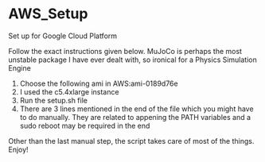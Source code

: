 # AWS_Setup
Set up for Google Cloud Platform

Follow the exact instructions given below.
MuJoCo is perhaps the most unstable package I have ever dealt with, so ironical for a Physics Simulation Engine

1) Choose the following ami in AWS:ami-0189d76e
2) I used the c5.4xlarge instance
3) Run the setup.sh file
4) There are 3 lines mentioned in the end of the file which you might have to do manually. They are related to appening the PATH variables and a sudo reboot may be required in the end

Other than the last manual step, the script takes care of most of the things. Enjoy!
